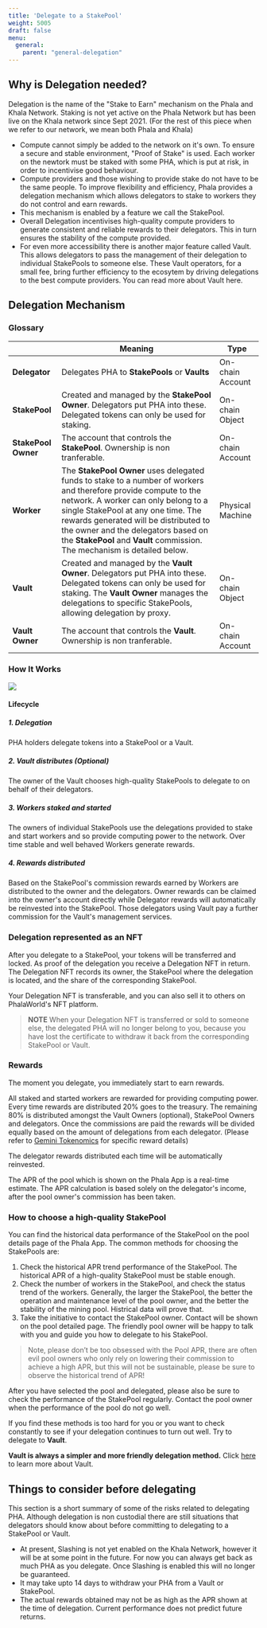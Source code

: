 ```yaml
---
title: 'Delegate to a StakePool'
weight: 5005
draft: false
menu:
  general:
    parent: "general-delegation"
---
```


## Why is Delegation needed?

Delegation is the name of the "Stake to Earn" mechanism on the Phala and Khala Network. Staking is not yet active on the Phala Network but has been live on the Khala network since Sept 2021. (For the rest of this piece when we refer to our network, we mean both Phala and Khala)

- Compute cannot simply be added to the network on it's own. To ensure a secure and stable environment, "Proof of Stake" is used. Each worker on the newtork must be staked with some PHA, which is put at risk, in order to incentivise good behaviour.
- Compute providers and those wishing to provide stake do not have to be the same people. To improve flexibility and efficiency, Phala provides a delegation mechanism which allows delegators to stake to workers they do not control and earn rewards.
- This mechanism is enabled by a feature we call the StakePool. 
- Overall Delegation incentivises high-quality compute providers to generate consistent and reliable rewards to their delegators. This in turn ensures the stability of the compute provided.
- For even more accessibility there is another major feature called Vault. This allows delegators to pass the management of their delegation to individual StakePools to someone else. These Vault operators, for a small fee, bring further efficiency to the ecosytem by driving delegations to the best compute providers. You can read more about Vault here.

## Delegation Mechanism

### Glossary

| | Meaning   | Type            |
| --------- | ------------- | ---------------- |
| **Delegator** | Delegates PHA to **StakePools** or **Vaults** | On-chain Account |
| **StakePool** | Created and managed by the **StakePool Owner**. Delegators put PHA into these. Delegated tokens can only be used for staking.| On-chain Object  |
| **StakePool Owner**     | The account that controls the **StakePool**. Ownership is non tranferable. | On-chain Account |
| **Worker**    |  The **StakePool Owner** uses delegated funds to stake to a number of workers and therefore provide compute to the network. A worker can only belong to a single StakePool at any one time. The rewards generated will be distributed to the owner and the delegators based on the **StakePool** and **Vault** commission. The mechanism is detailed below. | Physical Machine | 
| **Vault**   | Created and managed by the **Vault Owner**. Delegators put PHA into these. Delegated tokens can only be used for staking. The **Vault Owner** manages the delegations to specific StakePools, allowing delegation by proxy. |On-chain Object|
| **Vault Owner** |The account that controls the **Vault**. Ownership is non tranferable.|On-chain Account|

### How It Works

![](https://i.imgur.com/yMXCTbA.png)

#### Lifecycle

##### 1. Delegation
PHA holders delegate tokens into a StakePool or a Vault.  

##### 2. Vault distributes (Optional)
The owner of the Vault chooses high-quality StakePools to delegate to on behalf of their delegators.  

##### 3. Workers staked and started

The owners of individual StakePools use the delegations provided to stake and start workers and so provide computing power to the network. Over time stable and well behaved Workers generate rewards.  

##### 4. Rewards distributed

Based on the StakePool's commission rewards earned by Workers are distributed to the owner and the delegators. Owner rewards can be claimed into the owner's account directly while Delegator rewards will automatically be reinvested into the StakePool. Those delegators using Vault pay a further commission for the Vault's management services.  

### Delegation represented as an NFT

After you delegate to a StakePool, your tokens will be transferred and locked. As proof of the delegation you receive a Delegation NFT in return. The Delegation NFT records its owner, the StakePool where the delegation is located, and the share of the corresponding StakePool.

Your Delegation NFT is transferable, and you can also sell it to others on PhalaWorld's NFT platform.

> **NOTE** When your Delegation NFT is transferred or sold to someone else, the delegated PHA will no longer belong to you, because you have lost the certificate to withdraw it back from the corresponding StakePool or Vault. 

### Rewards

The moment you delegate, you immediately start to earn rewards.

All staked and started workers are rewarded for providing computing power. Every time rewards are distributed 20% goes to the treasury. The remaining 80% is distributed amongst the Vault Owners (optional), StakePool Owners and delegators. Once the commissions are paid the rewards will be divided equally based on the amount of delegations from each delegator. (Please refer to [Gemini Tokenomics](https://wiki.phala.network/en-us/general/phala-network/tokenomics/) for specific reward details)

The delegator rewards distributed each time will be automatically reinvested.

The APR of the pool which is shown on the Phala App is a real-time estimate. The APR calculation is based solely on the delegator's income, after the pool owner's commission has been taken. 

### How to choose a high-quality StakePool

You can find the historical data performance of the StakePool on the pool details page of the Phala App. The common methods for choosing the StakePools are:

1. Check the historical APR trend performance of the StakePool. The historical APR of a high-quality StakePool must be stable enough.
2. Check the number of workers in the StakePool, and check the status trend of the workers. Generally, the larger the StakePool, the better the operation and maintenance level of the pool owner, and the better the stability of the mining pool. Histrical data will prove that.
3. Take the initiative to contact the StakePool owner. Contact will be shown on the pool detailed page. The friendly pool owner will be happy to talk with you and guide you how to delegate to his StakePool.

>Note, please don’t be too obsessed with the Pool APR, there are often evil pool owners who only rely on lowering their commission to achieve a high APR, but this will not be sustainable, please be sure to observe the historical trend of APR!

After you have selected the pool and delegated, please also be sure to check the performance of the StakePool regularly. Contact the pool owner when the performance of the pool do not go well.

If you find these methods is too hard for you or you want to check constantly to see if your delegation continues to turn out well. Try to delegate to **Vault**.

**Vault is always a simpler and more friendly delegation method.** 
Click [here](https://wiki.phala.network/en-us/general/applications/vault/) to learn more about Vault.


## Things to consider before delegating

This section is a short summary of some of the risks related to delegating PHA. Although delegation is non custodial there are still situations that delegators should know about before committing to delegating to a StakePool or Vault. 

- At present, Slashing is not yet enabled on the Khala Network, however it will be at some point in the future. For now you can always get back as much PHA as you delegate. Once Slashing is enabled this will no longer be guaranteed. 
- It may take upto 14 days to withdraw your PHA from a Vault or StakePool. 
- The actual rewards obtained may not be as high as the APR shown at the time of delegation. Current performance does not predict future returns. 
